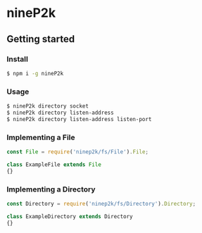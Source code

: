 # nineP2k

## Getting started

### Install

```bash
$ npm i -g nineP2k
```

### Usage
```bash
$ nineP2k directory socket
$ nineP2k directory listen-address
$ nineP2k directory listen-address listen-port
```

### Implementing a File

```javascript
const File = require('ninep2k/fs/File').File;

class ExampleFile extends File
{}
```

### Implementing a Directory

```javascript
const Directory = require('ninep2k/fs/Directory').Directory;

class ExampleDirectory extends Directory
{}

```
